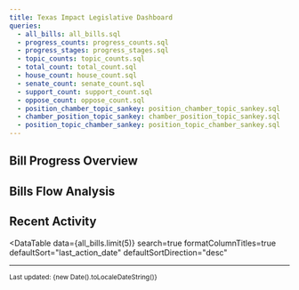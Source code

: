 ```yaml
---
title: Texas Impact Legislative Dashboard
queries:
  - all_bills: all_bills.sql
  - progress_counts: progress_counts.sql
  - progress_stages: progress_stages.sql
  - topic_counts: topic_counts.sql
  - total_count: total_count.sql
  - house_count: house_count.sql
  - senate_count: senate_count.sql
  - support_count: support_count.sql
  - oppose_count: oppose_count.sql
  - position_chamber_topic_sankey: position_chamber_topic_sankey.sql
  - chamber_position_topic_sankey: chamber_position_topic_sankey.sql
  - position_topic_chamber_sankey: position_topic_chamber_sankey.sql
---
```


<BigValue 
  data={total_count} 
  value="value" 
  title="Total Bills Tracked" 
  subtitle="across all chambers"
/>

<Grid columnsWide={2}>
  <BigValue 
    data={house_count} 
    value="value" 
    title="House Bills" 
  />
  <BigValue 
    data={senate_count} 
    value="value" 
    title="Senate Bills" 
  />
</Grid>

<Grid columnsWide={2}>
  <BigValue 
    data={support_count} 
    value="value"
    title="Bills We Support" 
  />
  <BigValue 
    data={oppose_count} 
    value="value"
    title="Bills We Oppose" 
  />
</Grid>

## Bill Progress Overview

<FunnelChart
  data={progress_stages}
  nameCol=stage
  valueCol=count
  title="Bill Progress Through Legislative Stages"
  subtitle="Number of bills at each stage of the legislative process"
  sort="none"
  showPercent={true}
  chartAreaHeight={350}
/>

## Bills Flow Analysis

<Tabs>
  <Tab label="Position → Chamber → Topic">
    <SankeyDiagram
      data={position_chamber_topic_sankey}
      sourceCol="source"
      targetCol="target"
      valueCol="value"
      title="Bills: Position → Chamber → Topic"
      subtitle="Flow from our position, to the legislative chamber, to the topic"
      chartAreaHeight={500}
    />
  </Tab>
  <Tab label="Chamber → Position → Topic">
    <SankeyDiagram
      data={chamber_position_topic_sankey}
      sourceCol="source"
      targetCol="target"
      valueCol="value"
      title="Bills: Chamber → Position → Topic"
      subtitle="Flow from legislative chamber, to our position, to the topic"
      chartAreaHeight={500}
    />
  </Tab>
  <Tab label="Position → Topic → Chamber">
    <SankeyDiagram
      data={position_topic_chamber_sankey}
      sourceCol="source"
      targetCol="target"
      valueCol="value"
      title="Bills: Position → Topic → Chamber"
      subtitle="Flow from our position, to the topic, to the legislative chamber"
      chartAreaHeight={500}
    />
  </Tab>
</Tabs>

## Recent Activity

<DataTable 
  data={all_bills.limit(5)} 
  search=true
  formatColumnTitles=true
  defaultSort="last_action_date"
  defaultSortDirection="desc"
>
  <Column id=url contentType=link linkLabel=bill_number title="Bill Number" openInNewTab=true/>
  <Column id=chamber title="Chamber" />
  <Column id=Position title="Position" />
  <Column id=Topic title="Topic" />
  <Column id=status_field title="Status" />
  <Column id=last_action_date title="Last Updated" />
  <Column id=last_action title="Last Action" />
</DataTable>

---

<small>Last updated: {new Date().toLocaleDateString()}</small>

